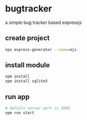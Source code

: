 # bugtracker
a simple bug tracker based expressjs

## create project
```sh
npx express-generator --view=ejs
```

## install module
```sh
npm install
npm install sqlite3
```

## run app
```sh
# default server port is 3000
npm run start
```
